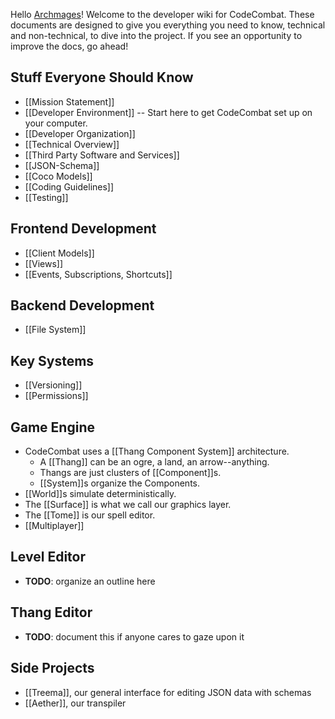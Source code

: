 Hello [Archmages](codecombat.com/contribute#archmage)! Welcome to the developer wiki for CodeCombat. These documents are designed to give you everything you need to know, technical and non-technical, to dive into the project. If you see an opportunity to improve the docs, go ahead!

## Stuff Everyone Should Know

* [[Mission Statement]]
* [[Developer Environment]] -- Start here to get CodeCombat set up on your computer.
* [[Developer Organization]]
* [[Technical Overview]]
* [[Third Party Software and Services]]
* [[JSON-Schema]]
* [[Coco Models]]
* [[Coding Guidelines]]
* [[Testing]]

## Frontend Development

* [[Client Models]]
* [[Views]]
* [[Events, Subscriptions, Shortcuts]]

## Backend Development

* [[File System]]

## Key Systems

* [[Versioning]]
* [[Permissions]]

## Game Engine

* CodeCombat uses a [[Thang Component System]] architecture.
    * A [[Thang]] can be an ogre, a land, an arrow--anything.
    * Thangs are just clusters of [[Component]]s.
    * [[System]]s organize the Components.
* [[World]]s simulate deterministically.
* The [[Surface]] is what we call our graphics layer.
* The [[Tome]] is our spell editor.
* [[Multiplayer]]

## Level Editor
* **TODO**: organize an outline here

## Thang Editor
* **TODO**: document this if anyone cares to gaze upon it

## Side Projects

* [[Treema]], our general interface for editing JSON data with schemas
* [[Aether]], our transpiler